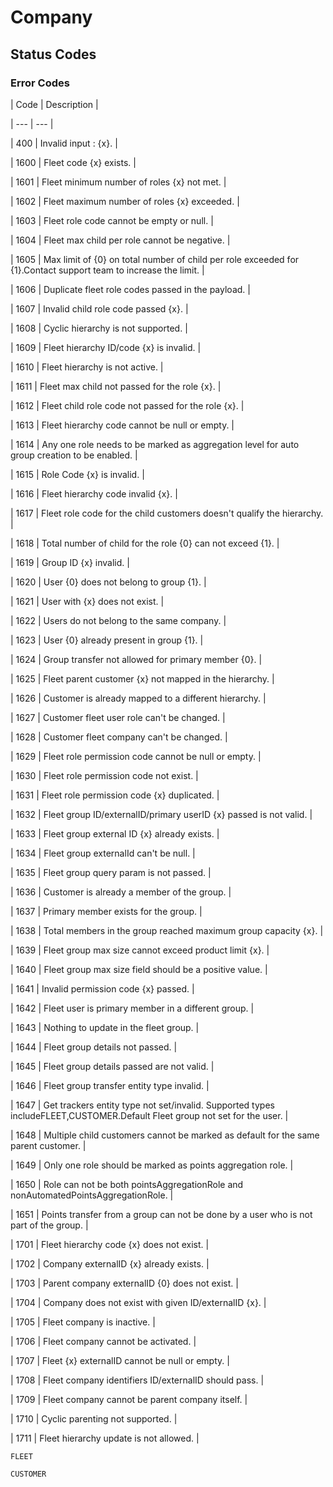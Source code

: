 # Company

## Status Codes

### Error Codes

| Code | Description |

| --- | --- |

| 400 | Invalid input : {x}. |

| 1600 | Fleet code {x} exists. |

| 1601 | Fleet minimum number of roles {x} not met. |

| 1602 | Fleet maximum number of roles {x} exceeded. |

| 1603 | Fleet role code cannot be empty or null. |

| 1604 | Fleet max child per role cannot be negative. |

| 1605 | Max limit of {0} on total number of child per role exceeded for {1}.Contact support team to increase the limit. |

| 1606 | Duplicate fleet role codes passed in the payload. |

| 1607 | Invalid child role code passed {x}. |

| 1608 | Cyclic hierarchy is not supported. |

| 1609 | Fleet hierarchy ID/code {x} is invalid. |

| 1610 | Fleet hierarchy is not active. |

| 1611 | Fleet max child not passed for the role {x}. |

| 1612 | Fleet child role code not passed for the role {x}. |

| 1613 | Fleet hierarchy code cannot be null or empty. |

| 1614 | Any one role needs to be marked as aggregation level for auto group creation to be enabled. |

| 1615 | Role Code {x} is invalid. |

| 1616 | Fleet hierarchy code invalid {x}. |

| 1617 | Fleet role code for the child customers doesn't qualify the hierarchy. |

| 1618 | Total number of child for the role {0} can not exceed {1}. |

| 1619 | Group ID {x} invalid. |

| 1620 | User {0} does not belong to group {1}. |

| 1621 | User with {x} does not exist. |

| 1622 | Users do not belong to the same company. |

| 1623 | User {0} already present in group {1}. |

| 1624 | Group transfer not allowed for primary member {0}. |

| 1625 | Fleet parent customer {x} not mapped in the hierarchy. |

| 1626 | Customer is already mapped to a different hierarchy. |

| 1627 | Customer fleet user role can't be changed. |

| 1628 | Customer fleet company can't be changed. |

| 1629 | Fleet role permission code cannot be null or empty. |

| 1630 | Fleet role permission code not exist. |

| 1631 | Fleet role permission code {x} duplicated. |

| 1632 | Fleet group ID/externalID/primary userID {x} passed is not valid. |

| 1633 | Fleet group external ID {x} already exists. |

| 1634 | Fleet group externalId can't be null. |

| 1635 | Fleet group query param is not passed. |

| 1636 | Customer is already a member of the group. |

| 1637 | Primary member exists for the group. |

| 1638 | Total members in the group reached maximum group capacity {x}. |

| 1639 | Fleet group max size cannot exceed product limit {x}. |

| 1640 | Fleet group max size field should be a positive value. |

| 1641 | Invalid permission code {x} passed. |

| 1642 | Fleet user is primary member in a different group. |

| 1643 | Nothing to update in the fleet group. |

| 1644 | Fleet group details not passed. |

| 1645 | Fleet group details passed are not valid. |

| 1646 | Fleet group transfer entity type invalid. |

| 1647 | Get trackers entity type not set/invalid. Supported types includeFLEET,CUSTOMER.Default Fleet group not set for the user. |

| 1648 | Multiple child customers cannot be marked as default for the same parent customer. |

| 1649 | Only one role should be marked as points aggregation role. |

| 1650 | Role can not be both pointsAggregationRole and nonAutomatedPointsAggregationRole. |

| 1651 | Points transfer from a group can not be done by a user who is not part of the group. |

| 1701 | Fleet hierarchy code {x} does not exist. |

| 1702 | Company externalID {x} already exists. |

| 1703 | Parent company externalID {0} does not exist. |

| 1704 | Company does not exist with given ID/externalID {x}. |

| 1705 | Fleet company is inactive. |

| 1706 | Fleet company cannot be activated. |

| 1707 | Fleet {x} externalID cannot be null or empty. |

| 1708 | Fleet company identifiers ID/externalID should pass. |

| 1709 | Fleet company cannot be parent company itself. |

| 1710 | Cyclic parenting not supported. |

| 1711 | Fleet hierarchy update is not allowed. |



`FLEET`

`CUSTOMER`